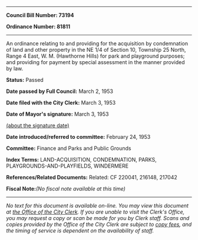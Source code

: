 

********

**Council Bill Number: 73194**
   
**Ordinance Number: 81811**
********

 An ordinance relating to and providing for the acquisition by condemnation of land and other property in the NE 1/4 of Section 10, Township 25 North, Range 4 East, W. M. (Hawthorne Hills) for park and playground purposes; and providing for payment by special assessment in the manner provided by law.

**Status:** Passed
   
**Date passed by Full Council:** March 2, 1953
   
**Date filed with the City Clerk:** March 3, 1953
   
**Date of Mayor's signature:** March 3, 1953
   
[(about the signature date)](/~public/approvaldate.htm)
   
   
   
**Date introduced/referred to committee:** February 24, 1953
   
**Committee:** Finance and Parks and Public Grounds
   
   
**Index Terms:** LAND-ACQUISITION, CONDEMNATION, PARKS, PLAYGROUNDS-AND-PLAYFIELDS, WINDERMERE

**References/Related Documents:** Related: CF 220041, 216148, 217042

**Fiscal Note:**_(No fiscal note available at this time)_
********

_No text for this document is available on-line. You may view this document at [the Office of the City Clerk](http://www.seattle.gov/leg/clerk/contactUs.htm). If you are unable to visit the Clerk's Office, you may request a copy or scan be made for you by Clerk staff. Scans and copies provided by the Office of the City Clerk are subject to [copy fees](http://clerk.seattle.gov/~public/clerkfees.htm), and the timing of service is dependent on the availability of staff._

